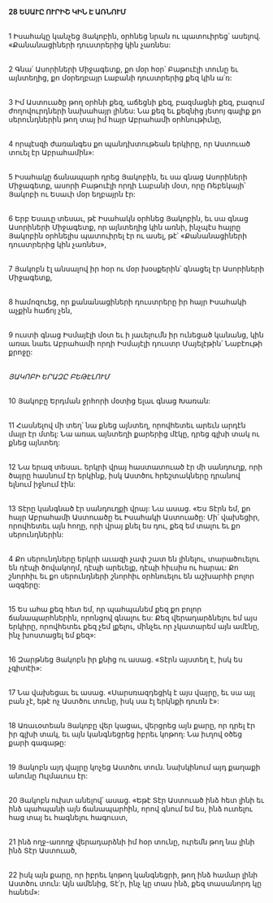 **28 ԵՍԱՒԸ ՈՒՐԻՇ ԿԻՆ Է ԱՌՆՈՒՄ**

\
1 Իսահակը կանչեց Յակոբին, օրհնեց նրան ու պատուիրեց՝ ասելով. «Քանանացիների դուստրերից կին չառնես:

\
2 Գնա՛ Ասորիների Միջագետք, քո մօր հօր՝ Բաթուէլի տունը եւ այնտեղից, քո մօրեղբայր Լաբանի դուստրերից քեզ կին ա՛ռ:

\
3 Իմ Աստուածը թող օրհնի քեզ, աճեցնի քեզ, բազմացնի քեզ, բազում ժողովուրդների նախահայր լինես: Նա քեզ եւ քեզնից յետոյ գալիք քո սերունդներին թող տայ իմ հայր Աբրահամի օրհնութիւնը,

\
4 որպէսզի ժառանգես քո պանդխտութեան երկիրը, որ Աստուած տուել էր Աբրահամին»:

\
5 Իսահակը ճանապարհ դրեց Յակոբին, եւ սա գնաց Ասորիների Միջագետք, ասորի Բաթուէլի որդի Լաբանի մօտ, որը Ռեբեկայի՝ Յակոբի ու Եսաւի մօր եղբայրն էր:

\
6 Երբ Եսաւը տեսաւ, թէ Իսահակն օրհնեց Յակոբին, եւ սա գնաց Ասորիների Միջագետք, որ այնտեղից կին առնի, ինչպէս հայրը Յակոբին օրհնելիս պատուիրել էր ու ասել, թէ՝ «Քանանացիների դուստրերից կին չառնես»,

\
7 Յակոբն էլ անսալով իր հօր ու մօր խօսքերին՝ գնացել էր Ասորիների Միջագետք,

\
8 համոզուեց, որ քանանացիների դուստրերը իր հայր Իսահակի աչքին հաճոյ չեն,

\
9 ուստի գնաց Իսմայէլի մօտ եւ ի յաւելումն իր ունեցած կանանց, կին առաւ նաեւ Աբրահամի որդի Իսմայէլի դուստր Մայելէթին՝ Նաբէութի քրոջը:

\
_ՅԱԿՈԲԻ ԵՐԱԶԸ ԲԵԹԷԼՈՒՄ_

\
10 Յակոբը Երդման ջրհորի մօտից ելաւ գնաց Խառան:

\
11 Հասնելով մի տեղ՝ նա քնեց այնտեղ, որովհետեւ արեւն արդէն մայր էր մտել: Նա առաւ այնտեղի քարերից մէկը, դրեց գլխի տակ ու քնեց այնտեղ:

\
12 Նա երազ տեսաւ. երկրի վրայ հաստատուած էր մի սանդուղք, որի ծայրը հասնում էր երկինք, իսկ Աստծու հրեշտակները դրանով ելնում իջնում էին:

\
13 Տէրը կանգնած էր սանդուղքի վրայ: Նա ասաց. «Ես Տէրն եմ, քո հայր Աբրահամի Աստուածը եւ Իսահակի Աստուածը: Մի՛ վախեցիր, որովհետեւ այն հողը, որի վրայ քնել ես դու, քեզ եմ տալու եւ քո սերունդներին:

\
4 Քո սերունդները երկրի աւազի չափ շատ են լինելու, տարածուելու են դէպի ծովակողմ, դէպի արեւելք, դէպի հիւսիս ու հարաւ: Քո շնորհիւ եւ քո սերունդների շնորհիւ օրհնուելու են աշխարհի բոլոր ազգերը:

\
15 Ես ահա քեզ հետ եմ, որ պահպանեմ քեզ քո բոլոր ճանապարհներին, որոնցով գնալու ես: Քեզ վերադարձնելու եմ այս երկիրը, որովհետեւ քեզ չեմ լքելու, մինչեւ որ չկատարեմ այն ամէնը, ինչ խոստացել եմ քեզ»:

\
16 Զարթնեց Յակոբն իր քնից ու ասաց. «Տէրն այստեղ է, իսկ ես չգիտէի»:

\
17 Նա վախեցաւ եւ ասաց. «Սարսռազդեցիկ է այս վայրը, եւ սա այլ բան չէ, եթէ ոչ Աստծու տունը, իսկ սա էլ երկնքի դուռն է»:

\
18 Առաւօտեան Յակոբը վեր կացաւ, վերցրեց այն քարը, որ դրել էր իր գլխի տակ, եւ այն կանգնեցրեց իբրեւ կոթող: Նա իւղով օծեց քարի գագաթը:

\
19 Յակոբն այդ վայրը կոչեց Աստծու տուն. նախկինում այդ քաղաքի անունը Ուլմաւուս էր:

\
20 Յակոբն ուխտ անելով՝ ասաց. «Եթէ Տէր Աստուած ինձ հետ լինի եւ ինձ պահպանի այն ճանապարհին, որով գնում եմ ես, ինձ ուտելու հաց տայ եւ հագնելու հագուստ,

\
21 ինձ ողջ-առողջ վերադարձնի իմ հօր տունը, ուրեմն թող նա լինի ինձ Տէր Աստուած,

\
22 իսկ այն քարը, որ իբրեւ կոթող կանգնեցրի, թող ինձ համար լինի Աստծու տուն: Այն ամենից, Տէ՛ր, ինչ կը տաս ինձ, քեզ տասանորդ կը հանեմ»:
